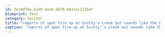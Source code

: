 ```yaml
---
id: 2e10d76e-63d9-4eeb-b876-6843ec121bdf
blueprint: text
category: twitter
title: "reports of spot fire up at Scotty's creek but sounds like the FD can't see anything there #kelownafire"
caption: 'reports of spot fire up at Scotty''s creek but sounds like the FD can''t see anything there <span class="hashtag hashtag_local">#<a href="http://tweettemp.darylchymko.ca/?tag=kelownafire">kelownafire</a>'
---
```

